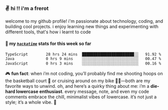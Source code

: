 ### ✌️ hi !! i'm a frerot

welcome to my github profile! i'm passionate about technology, coding, and
building cool projects. i enjoy learning new things and experimenting with
different tools, that's how i learnt to code

#### 📡 my [_`hackatime`_](https://waka.hackclub.com/) stats for this week so far

<!--START_SECTION:waka-->

```txt
TypeScript        28 hrs 24 mins  ███████████████████████░░   91.92 %
Java              0 hrs 9 mins    ░░░░░░░░░░░░░░░░░░░░░░░░░   00.47 %
JavaScript        0 hrs 3 mins    ░░░░░░░░░░░░░░░░░░░░░░░░░   00.16 %
```

<!--END_SECTION:waka-->

🎮 **fun fact**: when i’m not coding, you’ll probably find me shooting hoops on
the basketball court 🏀 or cruising around on my bike 🚴‍♂️—both are my favorite
ways to unwind. oh, and here’s a quirky thing about me: i’m a **die-hard
lowercase enthusiast**. every message, note, and even my code comments embrace
the chill, minimalist vibes of lowercase. it’s not just a style; it’s a whole
vibe. 🤘
